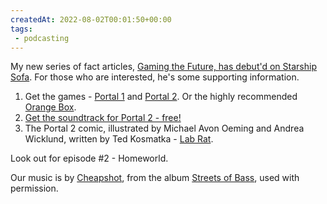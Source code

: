 ```yaml
---
createdAt: 2022-08-02T00:01:50+00:00
tags: 
 - podcasting
---
```

My new series of fact articles, [Gaming the Future, has debut'd on Starship Sofa](http://www.starshipsofa.com/2012/09/19/starshipsofa-no-256-charlie-jane-anders/). For those who are interested, he's some supporting information.

1.  Get the games - [Portal 1](http://store.steampowered.com/app/400/) and [Portal 2](http://store.steampowered.com/app/620/). Or the highly recommended [Orange Box](http://store.steampowered.com/sub/469/).
2.  [Get the soundtrack for Portal 2 - free!](http://www.thinkwithportals.com/music.php)
3.  The Portal 2 comic, illustrated by Michael Avon Oeming and Andrea Wicklund, written by Ted Kosmatka - [Lab Rat](http://www.thinkwithportals.com/comic/).

Look out for episode #2 - Homeworld.

Our music is by [Cheapshot](http://cheapshot.bandcamp.com/), from the album [Streets of Bass](http://cheapshot.bandcamp.com/album/streets-of-bass), used with permission.